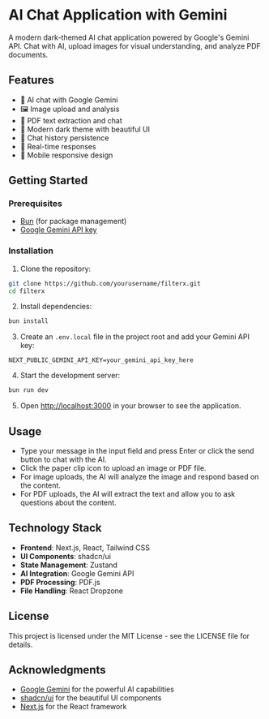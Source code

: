 # AI Chat Application with Gemini

A modern dark-themed AI chat application powered by Google's Gemini API. Chat with AI, upload images for visual understanding, and analyze PDF documents.

## Features

- 🤖 AI chat with Google Gemini
- 🖼️ Image upload and analysis
- 📄 PDF text extraction and chat
- 🌙 Modern dark theme with beautiful UI
- 💬 Chat history persistence
- 🔄 Real-time responses
- 📱 Mobile responsive design

## Getting Started

### Prerequisites

- [Bun](https://bun.sh/) (for package management)
- [Google Gemini API key](https://aistudio.google.com/app/apikey)

### Installation

1. Clone the repository:

```bash
git clone https://github.com/yourusername/filterx.git
cd filterx
```

2. Install dependencies:

```bash
bun install
```

3. Create an `.env.local` file in the project root and add your Gemini API key:

```
NEXT_PUBLIC_GEMINI_API_KEY=your_gemini_api_key_here
```

4. Start the development server:

```bash
bun run dev
```

5. Open [http://localhost:3000](http://localhost:3000) in your browser to see the application.

## Usage

- Type your message in the input field and press Enter or click the send button to chat with the AI.
- Click the paper clip icon to upload an image or PDF file.
- For image uploads, the AI will analyze the image and respond based on the content.
- For PDF uploads, the AI will extract the text and allow you to ask questions about the content.

## Technology Stack

- **Frontend**: Next.js, React, Tailwind CSS
- **UI Components**: shadcn/ui
- **State Management**: Zustand
- **AI Integration**: Google Gemini API
- **PDF Processing**: PDF.js
- **File Handling**: React Dropzone

## License

This project is licensed under the MIT License - see the LICENSE file for details.

## Acknowledgments

- [Google Gemini](https://blog.google/technology/ai/google-gemini-ai/) for the powerful AI capabilities
- [shadcn/ui](https://ui.shadcn.com/) for the beautiful UI components
- [Next.js](https://nextjs.org/) for the React framework
